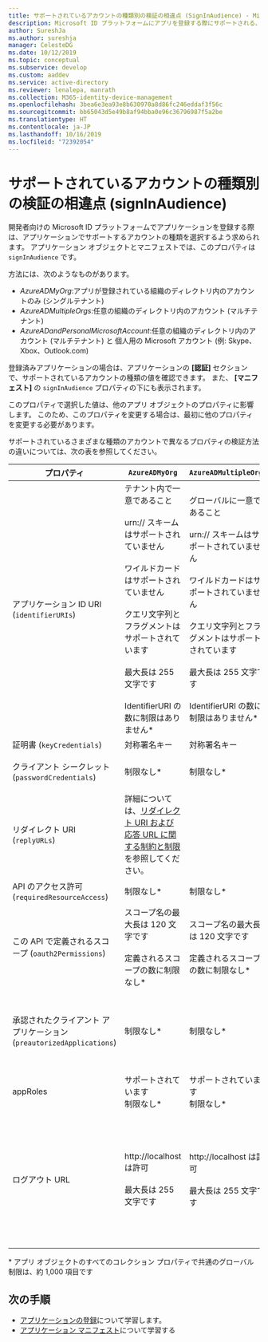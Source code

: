 ```yaml
---
title: サポートされているアカウントの種類別の検証の相違点 (SignInAudience) - Microsoft ID プラットフォーム / Azure Active Directory
description: Microsoft ID プラットフォームにアプリを登録する際にサポートされる、アカウントの種類のさまざまなプロパティの検証の違いについて説明します。
author: SureshJa
ms.author: sureshja
manager: CelesteDG
ms.date: 10/12/2019
ms.topic: conceptual
ms.subservice: develop
ms.custom: aaddev
ms.service: active-directory
ms.reviewer: lenalepa, manrath
ms.collection: M365-identity-device-management
ms.openlocfilehash: 3bea6e3ea93e8b630970a8d86fc246eddaf3f56c
ms.sourcegitcommit: bb65043d5e49b8af94bba0e96c36796987f5a2be
ms.translationtype: HT
ms.contentlocale: ja-JP
ms.lasthandoff: 10/16/2019
ms.locfileid: "72392054"
---
```

# <a name="validation-differences-by-supported-account-types-signinaudience"></a>サポートされているアカウントの種類別の検証の相違点 (signInAudience)

開発者向けの Microsoft ID プラットフォームでアプリケーションを登録する際は、アプリケーションでサポートするアカウントの種類を選択するよう求められます。 アプリケーション オブジェクトとマニフェストでは、このプロパティは `signInAudience` です。

方法には、次のようなものがあります。

- *AzureADMyOrg*:アプリが登録されている組織のディレクトリ内のアカウントのみ (シングルテナント)
- *AzureADMultipleOrgs*:任意の組織のディレクトリ内のアカウント (マルチテナント)
- *AzureADandPersonalMicrosoftAccount*:任意の組織のディレクトリ内のアカウント (マルチテナント) と 個人用の Microsoft アカウント (例: Skype、Xbox、Outlook.com)

登録済みアプリケーションの場合は、アプリケーションの **[認証]** セクションで、サポートされているアカウントの種類の値を確認できます。 また、 **[マニフェスト]** の `signInAudience` プロパティの下にも表示されます。

このプロパティで選択した値は、他のアプリ オブジェクトのプロパティに影響します。 このため、このプロパティを変更する場合は、最初に他のプロパティを変更する必要があります。

サポートされているさまざまな種類のアカウントで異なるプロパティの検証方法の違いについては、次の表を参照してください。

| プロパティ | `AzureADMyOrg` | `AzureADMultipleOrgs`  | `AzureADandPersonalMicrosoftAccount` |
|--------------|---------------|----------------|----------------|
| アプリケーション ID URI (`identifierURIs`)  | テナント内で一意であること <br><br> urn:// スキームはサポートされていません <br><br> ワイルドカードはサポートされていません <br><br> クエリ文字列とフラグメントはサポートされています <br><br> 最大長は 255 文字です <br><br> IdentifierURI の数に制限はありません*  | グローバルに一意であること <br><br> urn:// スキームはサポートされていません <br><br> ワイルドカードはサポートされていません <br><br> クエリ文字列とフラグメントはサポートされています <br><br> 最大長は 255 文字です <br><br> IdentifierURI の数に制限はありません* | グローバルに一意であること <br><br> urn:// スキームはサポートされていません <br><br> ワイルドカード、フラグメント、クエリ文字列はサポートされていません <br><br> 最大長は 120 文字です <br><br> IdentifierURI の最大数は 50 です |
| 証明書 (`keyCredentials`) | 対称署名キー | 対称署名キー | 暗号化と非対称署名キー | 
| クライアント シークレット (`passwordCredentials`) | 制限なし* | 制限なし* | LiveSDK が有効になっている場合:クライアント シークレットの最大数は 2 です | 
| リダイレクト URI (`replyURLs`) | 詳細については、[リダイレクト URI および応答 URL に関する制約と制限](reply-url.md)を参照してください。 | | | 
| API のアクセス許可 (`requiredResourceAccess`) | 制限なし* | 制限なし* | 許可されるリソースあたり最大 30 個のアクセス許可 (例: Microsoft Graph) | 
| この API で定義されるスコープ (`oauth2Permissions`) | スコープ名の最大長は 120 文字です <br><br> 定義されるスコープの数に制限なし* | スコープ名の最大長は 120 文字です <br><br> 定義されるスコープの数に制限なし* |  スコープ名の最大長は 40 文字です <br><br> 定義されるスコープの最大数は 100 スコープです | 
| 承認されたクライアント アプリケーション (`preautorizedApplications`) | 制限なし* | 制限なし* | 合計の最大は 500 です <br><br> 定義されるクライアント アプリの最大数は 100 です <br><br> クライアントあたりの定義されるスコープは最大 30 です | 
| appRoles | サポートされています <br> 制限なし* | サポートされています <br> 制限なし* | サポートされていません | 
| ログアウト URL | http://localhost は許可 <br><br> 最大長は 255 文字です | http://localhost は許可 <br><br> 最大長は 255 文字です | <br><br> https://localhost は MSA では使用できますが、 http://localhost は使用できません <br><br> 最大長は 255 文字です <br><br> HTTP スキームは使用できません <br><br> ワイルドカードはサポートされていません | 

\* アプリ オブジェクトのすべてのコレクション プロパティで共通のグローバル制限は、約 1,000 項目です

## <a name="next-steps"></a>次の手順

- [アプリケーションの登録](app-objects-and-service-principals.md)について学習します。
- [アプリケーション マニフェスト](reference-app-manifest.md)について学習する
